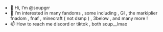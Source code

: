- 👋 Hi, I’m @soupgrr
- 👀 I’m interested in many fandoms , some including , GI , the markiplier fnadom , fnaf , minecraft ( not dsmp ) , 3below , and many more !
- 📫 How to reach me discord or tiktok , both soup__lmao 

<!---
soupgrr/soupgrr is a ✨ special ✨ repository because its `README.md` (this file) appears on your GitHub profile.
You can click the Preview link to take a look at your changes.
--->
